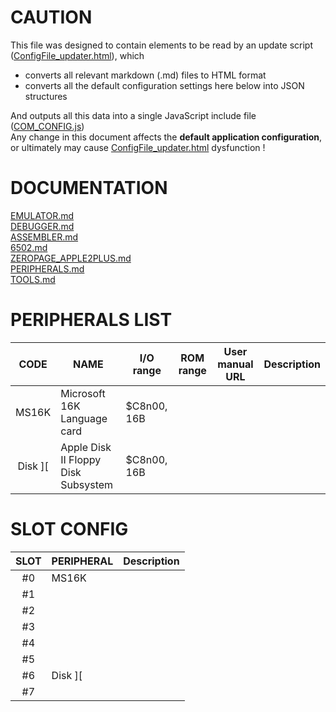 # CAUTION

This file was designed to contain elements to be read by an update script ([ConfigFile_updater.html](../tools/ConfigFile_updater.html)), which  
* converts all relevant markdown (.md) files to HTML format  
* converts all the default configuration settings here below into JSON structures  

And outputs all this data into a single JavaScript include file ([COM_CONFIG.js](../res/COM_CONFIG.js))  
Any change in this document affects the **default application configuration**, or ultimately may cause [ConfigFile_updater.html](../tools/ConfigFile_updater.html) dysfunction !


# DOCUMENTATION  
[EMULATOR.md](https://github.com/RetroAppleJS/RetroAppleJS.github.io/blob/main/docs/EMULATOR.md)  
[DEBUGGER.md](https://github.com/RetroAppleJS/RetroAppleJS.github.io/blob/main/docs/DEBUGGER.md)  
[ASSEMBLER.md](https://github.com/RetroAppleJS/RetroAppleJS.github.io/blob/main/docs/ASSEMBLER.md)   
[6502.md](https://github.com/RetroAppleJS/RetroAppleJS.github.io/blob/main/docs/6502.md)  
[ZEROPAGE_APPLE2PLUS.md](https://github.com/RetroAppleJS/RetroAppleJS.github.io/blob/main/docs/ZEROPAGE_APPLE2PLUS.md)  
[PERIPHERALS.md](https://github.com/RetroAppleJS/RetroAppleJS.github.io/blob/main/docs/PERIPHERALS.md)  
[TOOLS.md](https://github.com/RetroAppleJS/RetroAppleJS.github.io/blob/main/docs/TOOLS.md) 

# PERIPHERALS LIST

| CODE    | NAME                                 | I/O range   | ROM range | User manual URL   | Description       |
| :-----: | ------------------------------------ | ----------  | --------- | ----------------- | ----------------- |
| MS16K   | Microsoft 16K Language card          | $C8n00, 16B |           |                   |                   |
|Disk \]\[| Apple Disk II Floppy Disk Subsystem  | $C8n00, 16B |           |                   |                   |


# SLOT CONFIG

| SLOT  | PERIPHERAL | Description       |
| :---: | ---------- | ----------------- |
|  #0   | MS16K      |                   | 
|  #1   |            |                   |
|  #2   |            |                   |
|  #3   |            |                   |
|  #4   |            |                   |
|  #5   |            |                   |
|  #6   | Disk \]\[  |                   |
|  #7   |            |                   |

